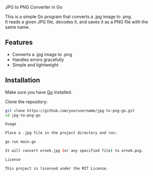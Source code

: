 JPG to PNG Converter in Go

This is a simple Go program that converts a .jpg image to .png.  
It reads a given JPG file, decodes it, and saves it as a PNG file with the same name.

## Features
- Converts a .jpg image to .png
- Handles errors gracefully
- Simple and lightweight

## Installation
Make sure you have [Go](https://golang.org/dl/) installed.  

Clone the repository:
```sh
git clone https://github.com/yourusername/jpg-to-png-go.git
cd jpg-to-png-go

Usage

Place a .jpg file in the project directory and run:

go run main.go

It will convert ornek.jpg (or any specified file) to ornek.png.

License

This project is licensed under the MIT License.

